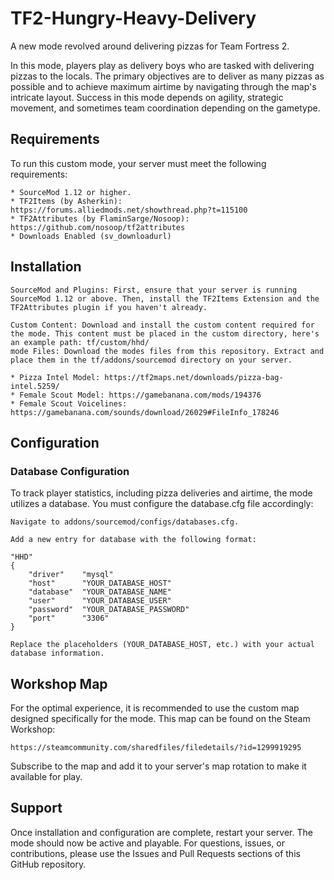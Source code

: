 # TF2-Hungry-Heavy-Delivery

A new mode revolved around delivering pizzas for Team Fortress 2.

In this mode, players play as delivery boys who are tasked with delivering pizzas to the locals. The primary objectives are to deliver as many pizzas as possible and to achieve maximum airtime by navigating through the map's intricate layout. Success in this mode depends on agility, strategic movement, and sometimes team coordination depending on the gametype.

## Requirements

To run this custom mode, your server must meet the following requirements:

    * SourceMod 1.12 or higher.
    * TF2Items (by Asherkin): https://forums.alliedmods.net/showthread.php?t=115100
    * TF2Attributes (by FlaminSarge/Nosoop): https://github.com/nosoop/tf2attributes
    * Downloads Enabled (sv_downloadurl)

## Installation

    SourceMod and Plugins: First, ensure that your server is running SourceMod 1.12 or above. Then, install the TF2Items Extension and the TF2Attributes plugin if you haven't already.

    Custom Content: Download and install the custom content required for the mode. This content must be placed in the custom directory, here's an example path: tf/custom/hhd/
    mode Files: Download the modes files from this repository. Extract and place them in the tf/addons/sourcemod directory on your server.

    * Pizza Intel Model: https://tf2maps.net/downloads/pizza-bag-intel.5259/
    * Female Scout Model: https://gamebanana.com/mods/194376
    * Female Scout Voicelines: https://gamebanana.com/sounds/download/26029#FileInfo_178246

## Configuration

### Database Configuration

To track player statistics, including pizza deliveries and airtime, the mode utilizes a database. You must configure the database.cfg file accordingly:

    Navigate to addons/sourcemod/configs/databases.cfg.

    Add a new entry for database with the following format:

    "HHD"
    {
        "driver"    "mysql"
        "host"      "YOUR_DATABASE_HOST"
        "database"  "YOUR_DATABASE_NAME"
        "user"      "YOUR_DATABASE_USER"
        "password"  "YOUR_DATABASE_PASSWORD"
        "port"      "3306"
    }

    Replace the placeholders (YOUR_DATABASE_HOST, etc.) with your actual database information.

## Workshop Map

For the optimal experience, it is recommended to use the custom map designed specifically for the mode. This map can be found on the Steam Workshop:

    https://steamcommunity.com/sharedfiles/filedetails/?id=1299919295

Subscribe to the map and add it to your server's map rotation to make it available for play.

## Support

Once installation and configuration are complete, restart your server. The mode should now be active and playable.
For questions, issues, or contributions, please use the Issues and Pull Requests sections of this GitHub repository.
